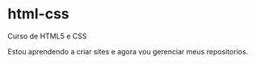 # html-css
 Curso de HTML5 e CSS

 Estou aprendendo a criar sites e agora vou gerenciar meus repositorios.
